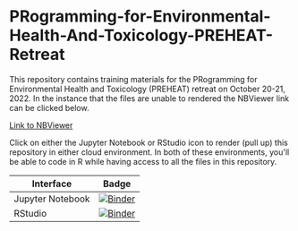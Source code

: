 # PRogramming-for-Environmental-Health-And-Toxicology-PREHEAT-Retreat

This repository contains training materials for the PRogramming for Environmental Health and Toxicology (PREHEAT) retreat on October 20-21, 2022. In the instance that the files are unable to rendered the NBViewer link can be clicked below. 

[Link to NBViewer](https://nbviewer.org/github/UNC-CEMALB/PRogramming-for-Environmental-Health-And-Toxicology-PREHEAT-Retreat/tree/main/)

Click on either the Jupyter Notebook or RStudio icon to render (pull up) this repository in either cloud environment. In both of these environments, you'll be able to code in R while having access to all the files in this repository.

| Interface | Badge |
| --------- | ----- |
| Jupyter Notebook | [![Binder](https://mybinder.org/badge_logo.svg)](https://hub.gke2.mybinder.org/user/unc-cemalb-prog-preheat-retreat-snivu24n/tree) |
| RStudio | [![Binder](http://mybinder.org/badge_logo.svg)](https://hub.gke2.mybinder.org/user/unc-cemalb-prog-preheat-retreat-snivu24n/rstudio/) |
